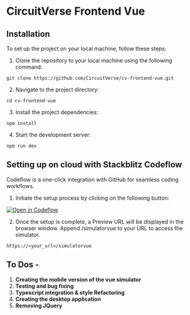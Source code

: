 # CircuitVerse Frontend Vue

## Installation
To set up the project on your local machine, follow these steps:

1. Clone the repository to your local machine using the following command:
```
git clone https://github.com/CircuitVerse/cv-frontend-vue.git
```
2. Navigate to the project directory:
```
cd cv-frontend-vue
```
3. Install the project dependencies:
```
npm install
```
4. Start the development server:
```
npm run dev
```

## Setting up on cloud with Stackblitz Codeflow
Codeflow is a one-click integration with GitHub for seamless coding workflows.

1. Initiate the setup process by clicking on the following button:

[![Open in Codeflow](https://developer.stackblitz.com/img/open_in_codeflow.svg)](https:///pr.new/CircuitVerse/cv-frontend-vue)

2. Once the setup is complete, a Preview URL will be displayed in the browser window. Append /simulatorvue to your URL to access the simulator.
```
https://<your_url>/simulatorvue
```

## To Dos -
1. **Creating the mobile version of the vue simulator** 
2. **Testing and bug fixing**
3. **Typescript integration & style Refactoring**
4. **Creating the desktop application** 
5. **Removing JQuery**
